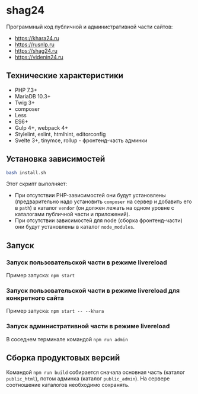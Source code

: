 # shag24

Программный код публичной и административной части сайтов:
* https://khara24.ru
* https://rusnlp.ru
* https://shag24.ru
* https://videnin24.ru


## Технические характеристики

* PHP 7.3+
* MariaDB 10.3+
* Twig 3+
* composer
* Less
* ES6+
* Gulp 4+, webpack 4+
* Stylelint, eslint, htmlhint, editorconfig
* Svelte 3+, tinymce, rollup - фронтенд-часть админки


## Установка зависимостей

```sh
bash install.sh
```

Этот скрипт выполняет:
* При отсутствии PHP-зависимостей они будут установлены (предварительно надо установить `composer` на сервер и добавить его в `path`) в каталог `vendor` (он должен лежать на одном уровне с каталогами публичной части и приложений).
* При отсутствии зависимостей для node (сборка фронтенд-части) они будут установлены в каталог `node_modules`.


## Запуск

### Запуск пользовательской части в режиме livereload

Пример запуска: `npm start`

### Запуск пользовательской части в режиме livereload для конкретного сайта

Пример запуска: `npm start -- --khara`

### Запуск административной части в режиме livereload

В соседнем терминале командой `npm run admin`


## Сборка продуктовых версий

Командой `npm run build` собирается сначала основная часть (каталог `public_html`), потом админка (каталог `public_admin`). На сервере соотношение каталогов необходимо сохранять.
